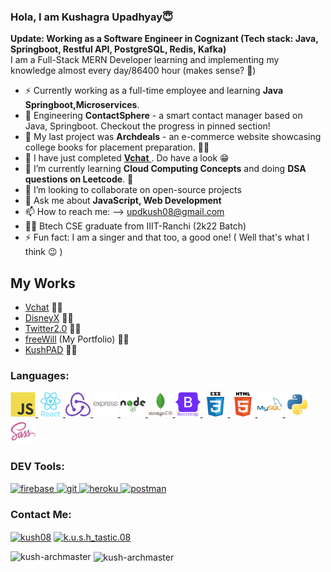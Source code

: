 ### Hola, I am Kushagra Upadhyay😇
**Update: Working as a Software Engineer in Cognizant (Tech stack: Java, Springboot, Restful API, PostgreSQL, Redis, Kafka)** <br />
I am a Full-Stack MERN Developer learning and implementing my knowledge almost every day/86400 hour (makes sense? 🥴)

- ⚡ Currently working as a full-time employee and learning **Java Springboot,Microservices**.
- 🔭 Engineering **ContactSphere** - a smart contact manager based on Java, Springboot. Checkout the progress in pinned section!
- 🔭 My last project was **Archdeals** - an e-commerce website showcasing college books for placement preparation. 👨‍🏫
- 🔭 I have just completed <a href='https://github.com/kush-archmaster/Vchat-lets-videocall'> **Vchat** </a>. Do have a look 😁
- 🌱 I’m currently learning **Cloud Computing Concepts** and doing **DSA questions on Leetcode**. 🧐
- 👯 I’m looking to collaborate on open-source projects
- 💬 Ask me about **JavaScript, Web Development**
- 📫 How to reach me:  --> updkush08@gmail.com
- 👨‍🎓 Btech CSE graduate from IIIT-Ranchi (2k22 Batch)
- ⚡ Fun fact:  I am a singer and that too, a good one! ( Well that's what I think 😉 ) 

<h2> My Works </h2>
<ul>
   <li>
       <a href= 'https://vchat-2021.herokuapp.com/' >Vchat</a> 👩‍💻
  </li>
  <li>
       <a href= 'https://disney-x.web.app/' > DisneyX</a> 👩‍💻
  </li>
  <li>
       <a href= 'https://twitter-clone-acad3.web.app/' > Twitter2.0</a> 👨‍💻
  </li>
   <li>
       <a href= 'https://kush-archmaster.github.io/archkush.github.io/' > freeWill</a> (My Portfolio) 👩‍💻
  </li>
   <li>
       <a href= 'https://github.com/kush-archmaster/KushPAD' > KushPAD</a> 👨‍💻
  </li>
</ul>


<h3 align="left">Languages:</h3>
<p align="left"><a href="https://developer.mozilla.org/en-US/docs/Web/JavaScript" target="_blank"> <img src="https://raw.githubusercontent.com/devicons/devicon/master/icons/javascript/javascript-original.svg" alt="javascript" width="40" height="40"/> </a>
 <a href="https://reactjs.org/" target="_blank"> <img src="https://raw.githubusercontent.com/devicons/devicon/master/icons/react/react-original-wordmark.svg" alt="react" width="40" height="40"/> </a> <a href="https://redux.js.org" target="_blank"> <img src="https://raw.githubusercontent.com/devicons/devicon/master/icons/redux/redux-original.svg" alt="redux" width="40" height="40"/> </a>  <a href="https://expressjs.com" target="_blank"> <img src="https://raw.githubusercontent.com/devicons/devicon/master/icons/express/express-original-wordmark.svg" alt="express" width="40" height="40"/> </a> <a href="https://nodejs.org" target="_blank"> <img src="https://raw.githubusercontent.com/devicons/devicon/master/icons/nodejs/nodejs-original-wordmark.svg" alt="nodejs" width="40" height="40"/> </a>
  <a href="https://www.mongodb.com/" target="_blank"> <img src="https://raw.githubusercontent.com/devicons/devicon/master/icons/mongodb/mongodb-original-wordmark.svg" alt="mongodb" width="40" height="40"/> </a> 
  <a href="https://getbootstrap.com" target="_blank"> <img src="https://raw.githubusercontent.com/devicons/devicon/master/icons/bootstrap/bootstrap-plain-wordmark.svg" alt="bootstrap" width="40" height="40"/> </a> <a href="https://www.w3schools.com/css/" target="_blank"> <img src="https://raw.githubusercontent.com/devicons/devicon/master/icons/css3/css3-original-wordmark.svg" alt="css3" width="40" height="40"/> </a>   <a href="https://www.w3.org/html/" target="_blank"> <img src="https://raw.githubusercontent.com/devicons/devicon/master/icons/html5/html5-original-wordmark.svg" alt="html5" width="40" height="40"/> </a>   <a href="https://www.mysql.com/" target="_blank"> <img src="https://raw.githubusercontent.com/devicons/devicon/master/icons/mysql/mysql-original-wordmark.svg" alt="mysql" width="40" height="40"/> </a>   <a href="https://www.python.org" target="_blank"> <img src="https://raw.githubusercontent.com/devicons/devicon/master/icons/python/python-original.svg" alt="python" width="40" height="40"/> </a> <a href="https://sass-lang.com" target="_blank"> <img src="https://raw.githubusercontent.com/devicons/devicon/master/icons/sass/sass-original.svg" alt="sass" width="40" height="40"/> </a>


<h3 align="left">DEV Tools:</h3>
<p align="left"><a href="https://firebase.google.com/" target="_blank"> <img src="https://www.vectorlogo.zone/logos/firebase/firebase-icon.svg" alt="firebase" width="40" height="40"/> </a> <a href="https://git-scm.com/" target="_blank"> <img src="https://www.vectorlogo.zone/logos/git-scm/git-scm-icon.svg" alt="git" width="40" height="40"/> </a> <a href="https://heroku.com" target="_blank"> <img src="https://www.vectorlogo.zone/logos/heroku/heroku-icon.svg" alt="heroku" width="40" height="40"/> </a><a href="https://postman.com" target="_blank"> <img src="https://www.vectorlogo.zone/logos/getpostman/getpostman-icon.svg" alt="postman" width="40" height="40"/> </a> </p>

<h3 align="left">Contact Me:</h3>
<p align="left">
<a href="https://linkedin.com/in/kush08" target="blank"><img align="center" src="https://raw.githubusercontent.com/rahuldkjain/github-profile-readme-generator/master/src/images/icons/Social/linked-in-alt.svg" alt="kush08" height="30" width="40" /></a>
<a href="https://instagram.com/k.u.s.h_tastic.08" target="blank"><img align="center" src="https://raw.githubusercontent.com/rahuldkjain/github-profile-readme-generator/master/src/images/icons/Social/instagram.svg" alt="k.u.s.h_tastic.08" height="30" width="40" /></a>
</p>



<p><img align="left" src="https://github-readme-stats.vercel.app/api/top-langs?username=kush-archmaster&show_icons=true&locale=en&layout=compact" alt="kush-archmaster" /></p>

<p>&nbsp;<img align="center" src="https://github-readme-stats.vercel.app/api?username=kush-archmaster&show_icons=true&locale=en" alt="kush-archmaster" /></p>
